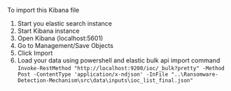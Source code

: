 To import this Kibana file
1.  Start you elastic search instance
2. Start Kibana instance
3. Open Kibana (localhost:5601)
4. Go to Management/Save Objects
5. Click Import
6. Load your data using powershell and elastic bulk api import command ```Invoke-RestMethod "http://localhost:9200/ioc/_bulk?pretty" -Method Post -ContentType 'application/x-ndjson' -InFile "..\Ransomware-Detection-Mechanism\src\data\inputs\ioc_list_final.json"```
